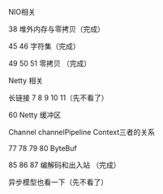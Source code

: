 



NIO相关

38  堆外内存与零拷贝（完成）

45  46 字符集（完成）

49 50 51  零拷贝 （完成）



Netty 相关

长链接 7 8 9 10 11（先不看了）

60 Netty 缓冲区 

Channel channelPipeline  Context三者的关系

77 78 79 80 ByteBuf

85 86 87 编解码和出入站 （完成）

异步模型也看一下（先不看了）


